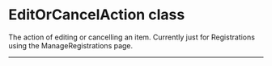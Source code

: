 # EditOrCancelAction class

The action of editing or cancelling an item. Currently just for Registrations using the ManageRegistrations page.

---
